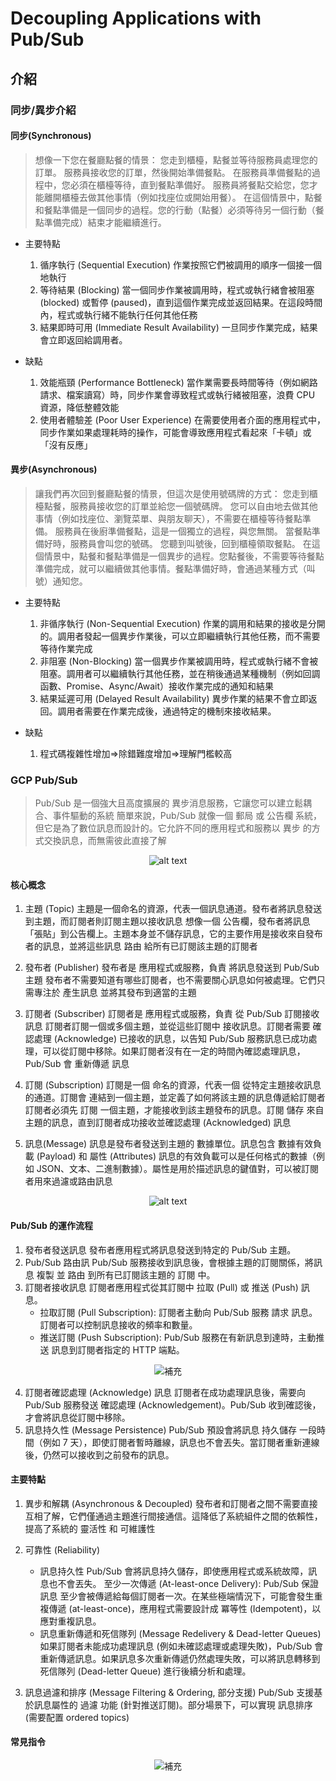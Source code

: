 # Decoupling Applications with Pub/Sub
## 介紹
### 同步/異步介紹
#### 同步(Synchronous)
> 想像一下您在餐廳點餐的情景：
> 您走到櫃檯，點餐並等待服務員處理您的訂單。
> 服務員接收您的訂單，然後開始準備餐點。
> 在服務員準備餐點的過程中，您必須在櫃檯等待，直到餐點準備好。
> 服務員將餐點交給您，您才能離開櫃檯去做其他事情（例如找座位或開始用餐）。
> 在這個情景中，點餐和餐點準備是一個同步的過程。您的行動（點餐）必須等待另一個行動（餐點準備完成）結束才能繼續進行。

* 主要特點
    1. 循序執行 (Sequential Execution)
    作業按照它們被調用的順序一個接一個地執行
    2. 等待結果 (Blocking)
    當一個同步作業被調用時，程式或執行緒會被阻塞 (blocked) 或暫停 (paused)，直到這個作業完成並返回結果。在這段時間內，程式或執行緒不能執行任何其他任務
    3. 結果即時可用 (Immediate Result Availability)
    一旦同步作業完成，結果會立即返回給調用者。

* 缺點
    1. 效能瓶頸 (Performance Bottleneck)
    當作業需要長時間等待（例如網路請求、檔案讀寫）時，同步作業會導致程式或執行緒被阻塞，浪費 CPU 資源，降低整體效能
    2. 使用者體驗差 (Poor User Experience)
    在需要使用者介面的應用程式中，同步作業如果處理耗時的操作，可能會導致應用程式看起來「卡頓」或「沒有反應」

#### 異步(Asynchronous)
> 讓我們再次回到餐廳點餐的情景，但這次是使用號碼牌的方式：
> 您走到櫃檯點餐，服務員接收您的訂單並給您一個號碼牌。
> 您可以自由地去做其他事情（例如找座位、瀏覽菜單、與朋友聊天），不需要在櫃檯等待餐點準備。
> 服務員在後廚準備餐點，這是一個獨立的過程，與您無關。
> 當餐點準備好時，服務員會叫您的號碼。
> 您聽到叫號後，回到櫃檯領取餐點。
> 在這個情景中，點餐和餐點準備是一個異步的過程。您點餐後，不需要等待餐點準備完成，就可以繼續做其他事情。餐點準備好時，會通過某種方式（叫號）通知您。

* 主要特點
    1. 非循序執行 (Non-Sequential Execution)
    作業的調用和結果的接收是分開的。調用者發起一個異步作業後，可以立即繼續執行其他任務，而不需要等待作業完成
    2. 非阻塞 (Non-Blocking)
    當一個異步作業被調用時，程式或執行緒不會被阻塞。調用者可以繼續執行其他任務，並在稍後通過某種機制（例如回調函數、Promise、Async/Await）接收作業完成的通知和結果
    3. 結果延遲可用 (Delayed Result Availability)
    異步作業的結果不會立即返回。調用者需要在作業完成後，通過特定的機制來接收結果。

* 缺點
    1. 程式碼複雜性增加=>除錯難度增加=>理解門檻較高

### GCP Pub/Sub
> Pub/Sub 是一個強大且高度擴展的 異步消息服務，它讓您可以建立鬆耦合、事件驅動的系統
> 簡單來說，Pub/Sub 就像一個 郵局 或 公告欄 系統，但它是為了數位訊息而設計的。它允許不同的應用程式和服務以 異步 的方式交換訊息，而無需彼此直接了解

<center>
    <img src="image-73.png" alt="alt text">
</center>

#### 核心概念
1. 主題 (Topic)
主題是一個命名的資源，代表一個訊息通道。發布者將訊息發送到主題，而訂閱者則訂閱主題以接收訊息
想像一個 公告欄，發布者將訊息「張貼」到公告欄上。主題本身並不儲存訊息，它的主要作用是接收來自發布者的訊息，並將這些訊息 路由 給所有已訂閱該主題的訂閱者

2. 發布者 (Publisher)
發布者是 應用程式或服務，負責 將訊息發送到 Pub/Sub 主題
發布者不需要知道有哪些訂閱者，也不需要關心訊息如何被處理。它們只需專注於 產生訊息 並將其發布到適當的主題

3. 訂閱者 (Subscriber)
訂閱者是 應用程式或服務，負責 從 Pub/Sub 訂閱接收訊息
訂閱者訂閱一個或多個主題，並從這些訂閱中 接收訊息。訂閱者需要 確認處理 (Acknowledge) 已接收的訊息，以告知 Pub/Sub 服務訊息已成功處理，可以從訂閱中移除。如果訂閱者沒有在一定的時間內確認處理訊息，Pub/Sub 會 重新傳遞 訊息

4. 訂閱 (Subscription)
訂閱是一個 命名的資源，代表一個 從特定主題接收訊息的通道。訂閱會 連結到一個主題，並定義了如何將該主題的訊息傳遞給訂閱者
訂閱者必須先 訂閱 一個主題，才能接收到該主題發布的訊息。訂閱 儲存 來自主題的訊息，直到訂閱者成功接收並確認處理 (Acknowledged) 訊息

5. 訊息(Message)
訊息是發布者發送到主題的 數據單位。訊息包含 數據有效負載 (Payload) 和 屬性 (Attributes)
訊息的有效負載可以是任何格式的數據（例如 JSON、文本、二進制數據）。屬性是用於描述訊息的鍵值對，可以被訂閱者用來過濾或路由訊息

<center>
    <img src="image-74.png" alt="alt text">
</center>

#### Pub/Sub 的運作流程
1. 發布者發送訊息
發布者應用程式將訊息發送到特定的 Pub/Sub 主題。
2. Pub/Sub 路由訊
 Pub/Sub 服務接收到訊息後，會根據主題的訂閱關係，將訊息 複製 並 路由 到所有已訂閱該主題的 訂閱 中。
3. 訂閱者接收訊息
訂閱者應用程式從其訂閱中 拉取 (Pull) 或 推送 (Push) 訊息。
    * 拉取訂閱 (Pull Subscription): 訂閱者主動向 Pub/Sub 服務 請求 訊息。訂閱者可以控制訊息接收的頻率和數量。
    * 推送訂閱 (Push Subscription): Pub/Sub 服務在有新訊息到達時，主動推送 訊息到訂閱者指定的 HTTP 端點。

<center>
    <img src="image-75.png" alt="補充">
</center>

4. 訂閱者確認處理 (Acknowledge) 訊息
訂閱者在成功處理訊息後，需要向 Pub/Sub 服務發送 確認處理 (Acknowledgement)。Pub/Sub 收到確認後，才會將訊息從訂閱中移除。
5. 訊息持久性 (Message Persistence)
Pub/Sub 預設會將訊息 持久儲存 一段時間（例如 7 天），即使訂閱者暫時離線，訊息也不會丟失。當訂閱者重新連線後，仍然可以接收到之前發布的訊息。

#### 主要特點
1. 異步和解耦 (Asynchronous & Decoupled)
發布者和訂閱者之間不需要直接互相了解，它們僅通過主題進行間接通信。這降低了系統組件之間的依賴性，提高了系統的 靈活性 和 可維護性

2. 可靠性 (Reliability)
    * 訊息持久性
    Pub/Sub 會將訊息持久儲存，即使應用程式或系統故障，訊息也不會丟失。
    至少一次傳遞 (At-least-once Delivery): Pub/Sub 保證訊息 至少會被傳遞給每個訂閱者一次。在某些極端情況下，可能會發生重複傳遞 (at-least-once)，應用程式需要設計成 冪等性 (Idempotent)，以應對重複訊息。
    * 訊息重新傳遞和死信隊列 (Message Redelivery & Dead-letter Queues)
    如果訂閱者未能成功處理訊息 (例如未確認處理或處理失敗)，Pub/Sub 會 重新傳遞訊息。如果訊息多次重新傳遞仍然處理失敗，可以將訊息轉移到 死信隊列 (Dead-letter Queue) 進行後續分析和處理。

3. 訊息過濾和排序 (Message Filtering & Ordering, 部分支援)
Pub/Sub 支援基於訊息屬性的 過濾 功能 (針對推送訂閱)。部分場景下，可以實現 訊息排序 (需要配置 ordered topics)

#### 常見指令
<center>
    <img src="image-76.png" alt="補充">
</center>
